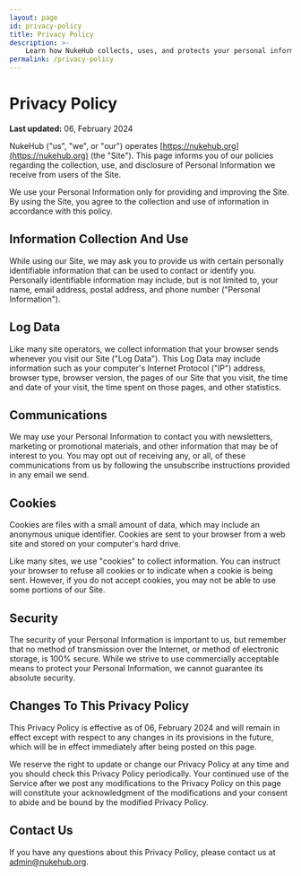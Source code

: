 ```yaml
---
layout: page
id: privacy-policy
title: Privacy Policy
description: >-
    Learn how NukeHub collects, uses, and protects your personal information.
permalink: /privacy-policy
---
```


# Privacy Policy

**Last updated:** 06, February 2024

NukeHub ("us", "we", or "our") operates [https://nukehub.org](https://nukehub.org) (the "Site"). This page informs you of our policies regarding the collection, use, and disclosure of Personal Information we receive from users of the Site.

We use your Personal Information only for providing and improving the Site. By using the Site, you agree to the collection and use of information in accordance with this policy.

## Information Collection And Use

While using our Site, we may ask you to provide us with certain personally identifiable information that can be used to contact or identify you. Personally identifiable information may include, but is not limited to, your name, email address, postal address, and phone number ("Personal Information").

## Log Data

Like many site operators, we collect information that your browser sends whenever you visit our Site ("Log Data"). This Log Data may include information such as your computer's Internet Protocol ("IP") address, browser type, browser version, the pages of our Site that you visit, the time and date of your visit, the time spent on those pages, and other statistics.

## Communications

We may use your Personal Information to contact you with newsletters, marketing or promotional materials, and other information that may be of interest to you. You may opt out of receiving any, or all, of these communications from us by following the unsubscribe instructions provided in any email we send.

## Cookies

Cookies are files with a small amount of data, which may include an anonymous unique identifier. Cookies are sent to your browser from a web site and stored on your computer's hard drive.

Like many sites, we use "cookies" to collect information. You can instruct your browser to refuse all cookies or to indicate when a cookie is being sent. However, if you do not accept cookies, you may not be able to use some portions of our Site.

## Security

The security of your Personal Information is important to us, but remember that no method of transmission over the Internet, or method of electronic storage, is 100% secure. While we strive to use commercially acceptable means to protect your Personal Information, we cannot guarantee its absolute security.

## Changes To This Privacy Policy

This Privacy Policy is effective as of 06, February 2024 and will remain in effect except with respect to any changes in its provisions in the future, which will be in effect immediately after being posted on this page.

We reserve the right to update or change our Privacy Policy at any time and you should check this Privacy Policy periodically. Your continued use of the Service after we post any modifications to the Privacy Policy on this page will constitute your acknowledgment of the modifications and your consent to abide and be bound by the modified Privacy Policy.

## Contact Us

If you have any questions about this Privacy Policy, please contact us at [admin@nukehub.org](mailto:admin@nukehub.org).